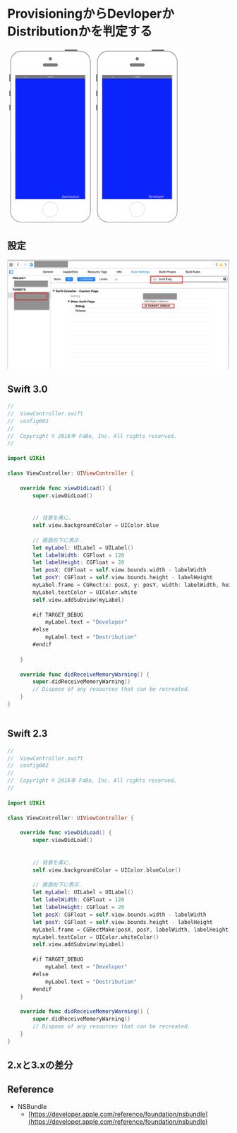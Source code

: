 # ProvisioningからDevloperかDistributionかを判定する　

![Preview config002](./img/config002.png)
![Preview config002_1](./img/config002_1.png)

## 設定

![Preview config002_2](./img/config002_2.png)

## Swift 3.0

```swift
//
//  ViewController.swift
//  config002
//
//  Copyright © 2016年 FaBo, Inc. All rights reserved.
//

import UIKit

class ViewController: UIViewController {
    
    override func viewDidLoad() {
        super.viewDidLoad()
        
        
        // 背景を青に.
        self.view.backgroundColor = UIColor.blue
        
        // 画面右下に表示.
        let myLabel: UILabel = UILabel()
        let labelWidth: CGFloat = 120
        let labelHeight: CGFloat = 20
        let posX: CGFloat = self.view.bounds.width - labelWidth
        let posY: CGFloat = self.view.bounds.height - labelHeight
        myLabel.frame = CGRect(x: posX, y: posY, width: labelWidth, height: labelHeight)
        myLabel.textColor = UIColor.white
        self.view.addSubview(myLabel)
        
        #if TARGET_DEBUG
            myLabel.text = "Developer"
        #else
            myLabel.text = "Destribution"
        #endif
        
    }
    
    override func didReceiveMemoryWarning() {
        super.didReceiveMemoryWarning()
        // Dispose of any resources that can be recreated.
    }
}



```

## Swift 2.3

```swift
//
//  ViewController.swift
//  config002
//
//  Copyright © 2016年 FaBo, Inc. All rights reserved.
//

import UIKit

class ViewController: UIViewController {

    override func viewDidLoad() {
        super.viewDidLoad()

        
        // 背景を青に.
        self.view.backgroundColor = UIColor.blueColor()
        
        // 画面右下に表示.
        let myLabel: UILabel = UILabel()
        let labelWidth: CGFloat = 120
        let labelHeight: CGFloat = 20
        let posX: CGFloat = self.view.bounds.width - labelWidth
        let posY: CGFloat = self.view.bounds.height - labelHeight
        myLabel.frame = CGRectMake(posX, posY, labelWidth, labelHeight)
        myLabel.textColor = UIColor.whiteColor()
        self.view.addSubview(myLabel)
        
        #if TARGET_DEBUG
            myLabel.text = "Developer"
        #else
            myLabel.text = "Destribution"
        #endif
    }

    override func didReceiveMemoryWarning() {
        super.didReceiveMemoryWarning()
        // Dispose of any resources that can be recreated.
    }
}


```

## 2.xと3.xの差分


## Reference

* NSBundle
    * [https://developer.apple.com/reference/foundation/nsbundle](https://developer.apple.com/reference/foundation/nsbundle)

